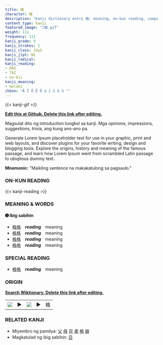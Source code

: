 ```yaml
---
title: 格
character: 格
description: "Kanji dictionary entry 格: meaning, on-kun reading, compounds, origin, related kanji"
content_type: kanji
featured_image: "/格.gif"
weight: 111
frequency: 111
kanji_grade: 9
kanji_strokes: 1
kanji_class: Jōyō
kanji_jlpt: N1
kanji_radical: 
kanji_reading: 
- DAI
- TAI
- oo-kii
kanji_meaning:
- malaki
chōon: "Ā Ī Ū Ē Ō ā ī ū ē ō ’"
---
```

[//]: # (Don't edit the line below. Kanji animated GIF code is automatically generated.)
{{< kanji-gif >}}

[//]: # (Edit below this line.)

**[Edit this at Github. Delete this link after editing.](https://github.com/tim0g/tim/tree/main/content/kanji/格/index.md)**

Magsulat dito ng introduction tungkol sa kanji. Mga opinions, impressions, suggestions, trivia, ang kung ano-ano pa.

Generate Lorem Ipsum placeholder text for use in your graphic, print and web layouts, and discover plugins for your favorite writing, design and blogging tools. Explore the origins, history and meaning of the famous passage, and learn how Lorem Ipsum went from scrambled Latin passage to ubiqitous dummy text.
 
**Mnemonic:** "Maikling sentence na makakatulong sa pagsaulo."

### ON-KUN READING

[//]: # (Don't edit the line below. ON-KUN READING code is automatically generated.)
{{< kanji-reading >}}

### MEANING & WORDS

#### ➊ **Ibig sabihin**
  - [格](../格)[格](../格)　***reading***　meaning
  - [格](../格)[格](../格)　***reading***　meaning
  - [格](../格)[格](../格)　***reading***　meaning
  - [格](../格)[格](../格)　***reading***　meaning

### SPECIAL READING
  - [格](../格)[格](../格)　***reading***　meaning

### ORIGIN

**[Search Wiktionary. Delete this link after editing.](https://wiktionary.org/wiki/格)**
<table class="kanji-table"><tr><td>
<img src="60px-格-bronze.svg.png">
</td><td>▶</td><td>
<img src="60px-格-oracle.svg.png">
</td><td>▶</td>
<td class="kanji-origin">格</td>
</tr></table>

### RELATED KANJI
- Miyembro ng pamilya: [父](../父) [母](../母) [兄](../兄) [弟](../弟) [格](../格) [娘](../娘)
- Magkatulad ng ibig sabihin: [日](../日)
